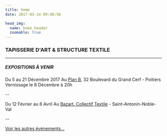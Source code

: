 ```yaml
---
title: home
date: 2017-03-14 09:40:56

head_img:
  name: home_header
  zoomable: true
---
```


### TAPISSERIE D'ART & STRUCTURE TEXTILE

---

##### EXPOSITIONS À VENIR
Du 5 au 21 Décembre 2017
Au [Plan B](https://encrypted.google.com/maps/place/Le+Plan+B/@46.5863665,0.3361458,17z/data=!3m1!4b1!4m5!3m4!1s0x47fdbe72da5986e7:0x8d9cbb1792d92fda!8m2!3d46.5863628!4d0.3383345?hl=en), 32 Boulevard du Grand Cerf - Poitiers
Vernissage le 8 Décembre à 20h

--

Du 12 Février au 8 Avril
Au [Bazart, Collectif Textile](http://lebazart.fr/) - Saint-Antonin-Noble-Val

--

[Voir les autres événements...](/evenements)
